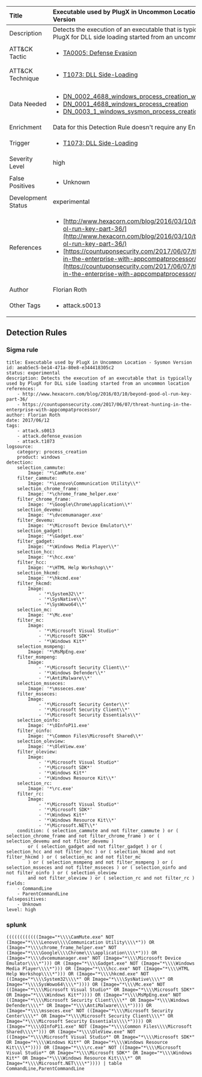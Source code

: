 | Title                | Executable used by PlugX in Uncommon Location - Sysmon Version                                                                                                                                                 |
|:---------------------|:------------------------------------------------------------------------------------------------------------------------------------------------------------|
| Description          | Detects the execution of an executable that is typically used by PlugX for DLL side loading started from an uncommon location                                                                                                                                           |
| ATT&amp;CK Tactic    |  <ul><li>[TA0005: Defense Evasion](https://attack.mitre.org/tactics/TA0005)</li></ul>  |
| ATT&amp;CK Technique | <ul><li>[T1073: DLL Side-Loading](https://attack.mitre.org/techniques/T1073)</li></ul>  |
| Data Needed          | <ul><li>[DN_0002_4688_windows_process_creation_with_commandline](../Data_Needed/DN_0002_4688_windows_process_creation_with_commandline.md)</li><li>[DN_0001_4688_windows_process_creation](../Data_Needed/DN_0001_4688_windows_process_creation.md)</li><li>[DN_0003_1_windows_sysmon_process_creation](../Data_Needed/DN_0003_1_windows_sysmon_process_creation.md)</li></ul>  |
| Enrichment           |  Data for this Detection Rule doesn't require any Enrichments.  |
| Trigger              | <ul><li>[T1073: DLL Side-Loading](../Triggers/T1073.md)</li></ul>  |
| Severity Level       | high |
| False Positives      | <ul><li>Unknown</li></ul>  |
| Development Status   | experimental |
| References           | <ul><li>[http://www.hexacorn.com/blog/2016/03/10/beyond-good-ol-run-key-part-36/](http://www.hexacorn.com/blog/2016/03/10/beyond-good-ol-run-key-part-36/)</li><li>[https://countuponsecurity.com/2017/06/07/threat-hunting-in-the-enterprise-with-appcompatprocessor/](https://countuponsecurity.com/2017/06/07/threat-hunting-in-the-enterprise-with-appcompatprocessor/)</li></ul>  |
| Author               | Florian Roth |
| Other Tags           | <ul><li>attack.s0013</li></ul> | 

## Detection Rules

### Sigma rule

```
title: Executable used by PlugX in Uncommon Location - Sysmon Version
id: aeab5ec5-be14-471a-80e8-e344418305c2
status: experimental
description: Detects the execution of an executable that is typically used by PlugX for DLL side loading started from an uncommon location
references:
    - http://www.hexacorn.com/blog/2016/03/10/beyond-good-ol-run-key-part-36/
    - https://countuponsecurity.com/2017/06/07/threat-hunting-in-the-enterprise-with-appcompatprocessor/
author: Florian Roth
date: 2017/06/12
tags:
    - attack.s0013
    - attack.defense_evasion
    - attack.t1073
logsource:
    category: process_creation
    product: windows
detection:
    selection_cammute:
        Image: '*\CamMute.exe'
    filter_cammute:
        Image: '*\Lenovo\Communication Utility\\*'
    selection_chrome_frame:
        Image: '*\chrome_frame_helper.exe'
    filter_chrome_frame:
        Image: '*\Google\Chrome\application\\*'
    selection_devemu:
        Image: '*\dvcemumanager.exe'
    filter_devemu:
        Image: '*\Microsoft Device Emulator\\*'
    selection_gadget:
        Image: '*\Gadget.exe'
    filter_gadget:
        Image: '*\Windows Media Player\\*'
    selection_hcc:
        Image: '*\hcc.exe'
    filter_hcc:
        Image: '*\HTML Help Workshop\\*'
    selection_hkcmd:
        Image: '*\hkcmd.exe'
    filter_hkcmd:
        Image:
            - '*\System32\\*'
            - '*\SysNative\\*'
            - '*\SysWowo64\\*'
    selection_mc:
        Image: '*\Mc.exe'
    filter_mc:
        Image:
            - '*\Microsoft Visual Studio*'
            - '*\Microsoft SDK*'
            - '*\Windows Kit*'
    selection_msmpeng:
        Image: '*\MsMpEng.exe'
    filter_msmpeng:
        Image:
            - '*\Microsoft Security Client\\*'
            - '*\Windows Defender\\*'
            - '*\AntiMalware\\*'
    selection_msseces:
        Image: '*\msseces.exe'
    filter_msseces:
        Image: 
            - '*\Microsoft Security Center\\*'
            - '*\Microsoft Security Client\\*'
            - '*\Microsoft Security Essentials\\*'
    selection_oinfo:
        Image: '*\OInfoP11.exe'
    filter_oinfo:
        Image: '*\Common Files\Microsoft Shared\\*'
    selection_oleview:
        Image: '*\OleView.exe'
    filter_oleview:
        Image:
            - '*\Microsoft Visual Studio*'
            - '*\Microsoft SDK*'
            - '*\Windows Kit*'
            - '*\Windows Resource Kit\\*'
    selection_rc:
        Image: '*\rc.exe'
    filter_rc:
        Image:
            - '*\Microsoft Visual Studio*'
            - '*\Microsoft SDK*'
            - '*\Windows Kit*'
            - '*\Windows Resource Kit\\*'
            - '*\Microsoft.NET\\*'
    condition: ( selection_cammute and not filter_cammute ) or ( selection_chrome_frame and not filter_chrome_frame ) or ( selection_devemu and not filter_devemu )
        or ( selection_gadget and not filter_gadget ) or ( selection_hcc and not filter_hcc ) or ( selection_hkcmd and not filter_hkcmd ) or ( selection_mc and not filter_mc
        ) or ( selection_msmpeng and not filter_msmpeng ) or ( selection_msseces and not filter_msseces ) or ( selection_oinfo and not filter_oinfo ) or ( selection_oleview
        and not filter_oleview ) or ( selection_rc and not filter_rc )
fields:
    - CommandLine
    - ParentCommandLine
falsepositives:
    - Unknown
level: high

```





### splunk
    
```
((((((((((((Image="*\\\\CamMute.exe" NOT (Image="*\\\\Lenovo\\\\Communication Utility\\\\*")) OR (Image="*\\\\chrome_frame_helper.exe" NOT (Image="*\\\\Google\\\\Chrome\\\\application\\\\*"))) OR (Image="*\\\\dvcemumanager.exe" NOT (Image="*\\\\Microsoft Device Emulator\\\\*"))) OR (Image="*\\\\Gadget.exe" NOT (Image="*\\\\Windows Media Player\\\\*"))) OR (Image="*\\\\hcc.exe" NOT (Image="*\\\\HTML Help Workshop\\\\*"))) OR (Image="*\\\\hkcmd.exe" NOT ((Image="*\\\\System32\\\\*" OR Image="*\\\\SysNative\\\\*" OR Image="*\\\\SysWowo64\\\\*")))) OR (Image="*\\\\Mc.exe" NOT ((Image="*\\\\Microsoft Visual Studio*" OR Image="*\\\\Microsoft SDK*" OR Image="*\\\\Windows Kit*")))) OR (Image="*\\\\MsMpEng.exe" NOT ((Image="*\\\\Microsoft Security Client\\\\*" OR Image="*\\\\Windows Defender\\\\*" OR Image="*\\\\AntiMalware\\\\*")))) OR (Image="*\\\\msseces.exe" NOT ((Image="*\\\\Microsoft Security Center\\\\*" OR Image="*\\\\Microsoft Security Client\\\\*" OR Image="*\\\\Microsoft Security Essentials\\\\*")))) OR (Image="*\\\\OInfoP11.exe" NOT (Image="*\\\\Common Files\\\\Microsoft Shared\\\\*"))) OR (Image="*\\\\OleView.exe" NOT ((Image="*\\\\Microsoft Visual Studio*" OR Image="*\\\\Microsoft SDK*" OR Image="*\\\\Windows Kit*" OR Image="*\\\\Windows Resource Kit\\\\*")))) OR (Image="*\\\\rc.exe" NOT ((Image="*\\\\Microsoft Visual Studio*" OR Image="*\\\\Microsoft SDK*" OR Image="*\\\\Windows Kit*" OR Image="*\\\\Windows Resource Kit\\\\*" OR Image="*\\\\Microsoft.NET\\\\*")))) | table CommandLine,ParentCommandLine
```



